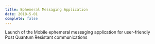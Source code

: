 ```yaml
---
title: Ephemeral Messaging Application
date: 2018-5-01
complete: false
---
```


Launch of the Mobile ephemeral messaging application for user-friendly Post Quantum Resistant communications